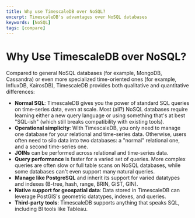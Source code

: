 ```yaml
---
title: Why use TimescaleDB over NoSQL?
excerpt: TimescaleDB's advantages over NoSQL databases
keywords: [NoSQL]
tags: [compare]
---
```


# Why Use TimescaleDB over NoSQL?

Compared to general NoSQL databases (for example, MongoDB, Cassandra) or even
more specialized time-oriented ones (for example, InfluxDB, KairosDB),
TimescaleDB provides both qualitative and quantitative differences:

- **Normal SQL**: TimescaleDB gives you the power of standard SQL
  queries on time-series data, even at scale. Most (all?) NoSQL
  databases require learning either a new query language or using
  something that's at best "SQL-ish" (which still breaks compatibility
  with existing tools).
- **Operational simplicity**:  With TimescaleDB, you only need to manage one
  database for your relational and time-series data. Otherwise, users
  often need to silo data into two databases: a "normal" relational
  one, and a second time-series one.
- **JOINs** can be performed across relational and time-series data.
- **Query performance** is faster for a varied set
  of queries. More complex queries are often slow or full table scans
  on NoSQL databases, while some databases can't even support many
  natural queries.
- **Manage like PostgreSQL** and inherit its support for varied datatypes and
  indexes (B-tree, hash, range, BRIN, GiST, GIN).
- **Native support for geospatial data**: Data stored in TimescaleDB
  can leverage PostGIS's geometric datatypes, indexes, and queries.
- **Third-party tools**: TimescaleDB supports anything that speaks
  SQL, including BI tools like Tableau.
